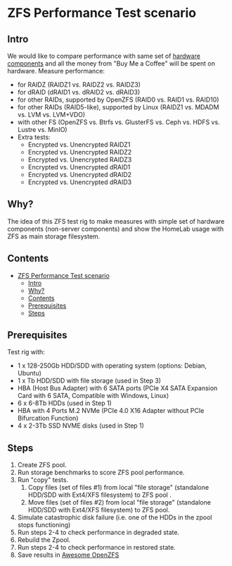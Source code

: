 # ZFS Performance Test scenario
## Intro
We would like to compare performance with same set of [hardware components](https://www.amazon.de/hz/wishlist/ls/ZF2AIF60C7X3?ref_=wl_share) and all the money from "Buy Me a Coffee" will be spent on hardware.
Measure performance:
  - for RAIDZ (RAIDZ1 vs. RAIDZ2 vs. RAIDZ3)
  - for dRAID (dRAID1 vs. dRAID2 vs. dRAID3)
  - for other RAIDs, supported by OpenZFS (RAID0 vs. RAID1 vs. RAID10)
  - for other RAIDs (RAID5-like), supported by Linux (RAIDZ1 vs. MDADM vs. LVM vs. LVM+VDO)
  - with other FS (OpenZFS vs. Btrfs vs. GlusterFS vs. Ceph vs. HDFS vs. Lustre vs. MinIO)
  - Extra tests:
    - Encrypted vs. Unencrypted RAIDZ1
    - Encrypted vs. Unencrypted RAIDZ2
    - Encrypted vs. Unencrypted RAIDZ3
    - Encrypted vs. Unencrypted dRAID1
    - Encrypted vs. Unencrypted dRAID2
    - Encrypted vs. Unencrypted dRAID3

## Why?
The idea of this ZFS test rig to make measures with simple set of hardware components (non-server components) and show the HomeLab usage with ZFS as main storage filesystem.

## Contents
- [ZFS Performance Test scenario](#zfs-performance-test-scenario)
  - [Intro](#intro)
  - [Why?](#why)
  - [Contents](#contents)
  - [Prerequisites](#prerequisites)
  - [Steps](#steps)

## Prerequisites
Test rig with:
* 1 x 128-250Gb HDD/SDD with operating system (options: Debian, Ubuntu)
* 1 x Tb HDD/SDD with file storage (used in Step 3)
* HBA (Host Bus Adapter) with 6 SATA ports (PCIe X4 SATA Expansion Card with 6 SATA, Compatible with Windows, Linux)
* 6 x 6-8Tb HDDs (used in Step 1)
* HBA with 4 Ports M.2 NVMe (PCIe 4.0 X16 Adapter without PCIe Bifurcation Function)
* 4 x 2-3Tb SSD NVME disks (used in Step 1)

  
## Steps
1. Create ZFS pool.
2. Run storage benchmarks to score ZFS pool performance.
3. Run "copy" tests.
   1. Copy files (set of files #1) from local "file storage" (standalone HDD/SDD with Ext4/XFS filesystem) to ZFS pool . 
   2. Move files (set of files #2) from local "file storage" (standalone HDD/SDD with Ext4/XFS filesystem) to ZFS pool.
4. Simulate catastrophic disk failure (i.e. one of the HDDs in the zpool stops functioning)
5. Run steps 2-4 to check performance in degraded state.
6. Rebuild the Zpool.
7. Run steps 2-4 to check performance in restored state.
8. Save results in [Awesome OpenZFS](https://github.com/ankek/awesome-zfs)
<!-- ## Test case #1 -->
